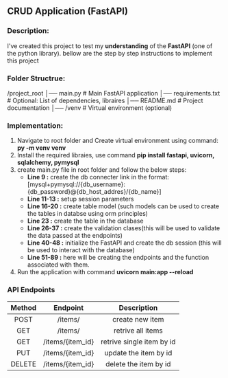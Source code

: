 
## CRUD Application (FastAPI)

### Description:

I've created this project to test my **understanding** of the **FastAPI** (one of the python library). bellow are the step by step instructions to implement this project

### Folder Structrue:

/project_root
│── main.py       # Main FastAPI application
│── requirements.txt  # Optional: List of dependencies, libraires
│── README.md     # Project documentation
│── /venv         # Virtual environment (optional)


### Implementation:

1. Navigate to root folder and Create virtual environment using command: **py -m venv venv**
2. Install the required libraies, use command **pip install fastapi, uvicorn, sqlalchemy, pymysql**
3. create main.py file in root folder and follow the below steps:
    * **Line 9 :** create the db connecter link in the format: [mysql+pymysql://{db_username}:{db_password}@{db_host_addres}/{db_name}] 
    * **Line 11-13 :** setup session parameters
    * **Line 16-20 :** create table model (such models can be used to create the tables in databse using orm principles)
    * **Line 23 :** create the table in the database
    * **Line 26-37 :** create the validation clases(this will be used to validate the data passed at the endpoints)
    * **Line 40-48 :** initialize the FastAPI and create the db session (this will be used to interact with the database)
    * **Line 51-89 :** here will be creating the endpoints and the function associated with them.
4. Run the application with command **uvicorn main:app --reload**


### API Endpoints

| Method | Endpoint         | Description                |
|:------:|:----------------:|:--------------------------:|
| POST   | /items/          | create new item            |
| GET    | /items/          | retrive all items          |
| GET    | /items/{item_id} | retrive single item by id  |
| PUT    | /items/{item_id} | update the item by id      |
| DELETE | /items/{item_id} | delete the item by id      |